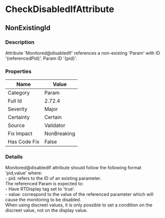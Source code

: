 ﻿---  
uid: Validator_2_72_4  
---

# CheckDisabledIfAttribute

## NonExistingId

### Description

Attribute 'Monitored@disabledIf' references a non\-existing 'Param' with ID '{referencedPid}'. Param ID '{pid}'.

### Properties

| Name         | Value       |
| ------------ | ----------- |
| Category     | Param       |
| Full Id      | 2.72.4      |
| Severity     | Major       |
| Certainty    | Certain     |
| Source       | Validator   |
| Fix Impact   | NonBreaking |
| Has Code Fix | False       |

### Details

Monitored@disabledIf attribute should follow the following format 'pid,value' where:  
\- pid: refers to the ID of an existing parameter.  
  The referenced Param is expected to:  
    \- Have RTDisplay tag set to 'true'.  
\- value: correspond to the value of the referenced parameter which will cause the monitoring to be disabled.  
  When using discreet values, it is only possible to set a condition on the discreet value, not on the display value.
